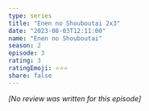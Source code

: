 ```yaml
---
type: series
title: "Enen no Shouboutai 2x3"
date: "2023-08-03T12:11:00"
name: "Enen no Shouboutai"
season: 2
episode: 3
rating: 3
ratingEmoji: ⭐️⭐️⭐️
share: false
---
```


_[No review was written for this episode]_
